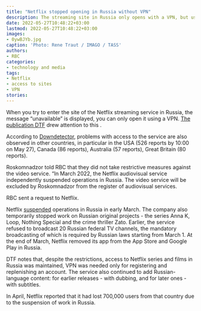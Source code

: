 ```yaml
---
title: "Netflix stopped opening in Russia without VPN"
description: The streaming site in Russia only opens with a VPN, but users in other countries have also reported access issues. In early March, Netflix suspended operations in Russia.
date: 2022-05-27T10:48:22+03:00
lastmod: 2022-05-27T10:48:22+03:00
images: 
- 0ywBJYb.jpg
caption: 'Photo: Rene Traut / IMAGO / TASS'
authors:
- RBC
categories:
- technology and media
tags:
- Netflix
- access to sites
- VPN
stories:
---
```


When you try to enter the site of the Netflix streaming service in Russia, the message “unavailable” is displayed, you can only open it using a VPN. [The publication DTF](https://dtf.ru/cinema/1208247-netflix-perestal-otkryvatsya-bez-vpn-u-polzovateley-iz-rossii) drew attention to this .

According to [Downdetector](https://downdetector.com/status/netflix/), problems with access to the service are also observed in other countries, in particular in the USA (526 reports by 10:00 on May 27), Canada (86 reports), Australia (57 reports), Great Britain (80 reports).

Roskomnadzor told RBC that they did not take restrictive measures against the video service. “In March 2022, the Netflix audiovisual service independently suspended operations in Russia. The video service will be excluded by Roskomnadzor from the register of audiovisual services.

RBC sent a request to Netflix.

Netflix [suspended](/news/62251da49a7947899dd17b63/) operations in Russia in early March. The company also temporarily stopped work on Russian original projects - the series Anna K, Loop, Nothing Special and the crime thriller Zato. Earlier, the service refused to broadcast 20 Russian federal TV channels, the mandatory broadcasting of which is required by Russian laws starting from March 1. At the end of March, Netflix removed its app from the App Store and Google Play in Russia.

DTF notes that, despite the restrictions, access to Netflix series and films in Russia was maintained, VPN was needed only for registering and replenishing an account. The service also continued to add Russian-language content: for earlier releases - with dubbing, and for later ones - with subtitles.

In April, Netflix reported that it had lost 700,000 users from that country due to the suspension of work in Russia.